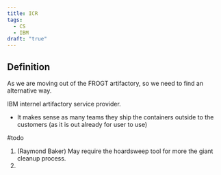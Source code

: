 ```yaml
---
title: ICR
tags:
  - CS
  - IBM
draft: "true"
---
```

## Definition 


As we are moving out of the FROGT artifactory, so we need to find an alternative way.

IBM internel artifactory service provider.
- It makes sense as many teams they ship the containers outside to the customers (as it is out already for user to use)


#todo 
1. (Raymond Baker) May require the hoardsweep tool for more the giant cleanup process.
2. 
